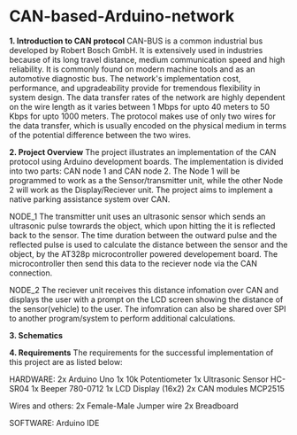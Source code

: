 # CAN-based-Arduino-network

**1. Introduction to CAN protocol**
CAN-BUS is a common industrial bus developed by Robert Bosch GmbH. It is extensively used in industries because of its long travel distance, medium communication speed and high reliability. It is commonly found on modern machine tools and as an automotive diagnostic bus. The network's  implementation cost, performance, and upgradeability provide for tremendous flexibility in system design. The data transfer rates of the network are highly dependent on the wire length as it varies between 1 Mbps for upto 40 meters to 50 Kbps for upto 1000 meters. The protocol makes use of only two wires for the data transfer, which is usually encoded on the physical medium in terms of the potential difference between the two wires.    

**2. Project Overview**
The project illustrates an implementation of the CAN protocol using Arduino development boards. The implementation is divided into two parts: CAN node 1 and CAN node 2. The Node 1 will be programmed to work as a the Sensor/transmitter unit, while the other Node 2 will work as the Display/Reciever unit. The project aims to implement a native parking assistance system over CAN.

NODE_1
The transmitter unit uses an ultrasonic sensor which sends an ultrasonic pulse towrards the object, which upon hitting the it is reflected back to the sensor. The time duration between the outward pulse and the reflected pulse is used to calculate the distance between the sensor and the object, by the AT328p microcontroller powered developement board. The microcontroller then send this data to the reciever node via the CAN connection.

NODE_2
The reciever unit receives this distance infomation over CAN and displays the user with a prompt on the LCD screen showing the distance of the sensor(vehicle) to the user. The infomration can also be shared over SPI to another program/system to perform additional calculations.

**3. Schematics**

**4. Requirements**
The requirements for the successful implementation of this project are as listed below:

HARDWARE:
2x Arduino Uno
1x 10k Potentiometer
1x Ultrasonic Sensor HC-SR04
1x Beeper 780-0712
1x LCD Display (16x2)
2x CAN modules MCP2515 

  Wires and others:
  2x Female-Male Jumper wire
  2x Breadboard
  
SOFTWARE:
Arduino IDE
